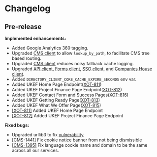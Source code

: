# Changelog

## Pre-release

**Implemented enhancements:**

- Added Google Analytics 360 tagging.
- Upgraded [CMS client][directory-cms-client] to allow `lookup_by_path`, to facilitate CMS tree based routing.
- Upgraded [CMS client][directory-cms-client] reduces noisy fallback cache logging.
- Upgraded [API client][directory-api-client], [Forms client][directory-forms-api-client], [SSO client][directory-sso-api-client], and [Companies House client][directory-companies-house-search-client].
- Added `DIRECTORY_CLIENT_CORE_CACHE_EXPIRE_SECONDS` env var.
- Added UKEF Home Page Endpoint([XOT-811](https://uktrade.atlassian.net/browse/XOT-811))
- Added UKEF Project Finance Page Endpoint([XOT-812](https://uktrade.atlassian.net/browse/XOT-812))
- Added UKEF Contact Form and Success Pages([XOT-816](https://uktrade.atlassian.net/browse/XOT-816))
- Added UKEF Getting Ready Page([XOT-813](https://uktrade.atlassian.net/browse/XOT-813))
- Added UKEF What We Offer Page([XOT-815](https://uktrade.atlassian.net/browse/XOT-815))
- [[XOT-811]](https://uktrade.atlassian.net/browse/XOT-811) Added UKEF Home Page Endpoint
- [[XOT-812]](https://uktrade.atlassian.net/browse/XOT-812) Added UKEF Project Finance Page Endpoint

**Fixed bugs:**
- Upgraded urllib3 to fix [vulnerability](https://nvd.nist.gov/vuln/detail/CVE-2019-11324)
- [[CMS-1441]](https://uktrade.atlassian.net/browse/CMS-1441) Fix cookie notice banner from not being dismissible
- [[CMS-1395]](https://uktrade.atlassian.net/browse/CMS-1395) Fix language cookie name and domain to be the same across all our services.



[directory-api-client]: https://github.com/uktrade/directory-api-client
[directory-client-core]: https://github.com/uktrade/directory-client-core
[directory-cms-client]: https://github.com/uktrade/directory-cms-client
[directory-forms-api-client]: https://github.com/uktrade/directory-forms-api-client
[directory-sso-api-client]: https://github.com/uktrade/directory-sso-api-client
[directory-companies-house-search-client]: https://github.com/uktrade/directory-companies-house-search-client

